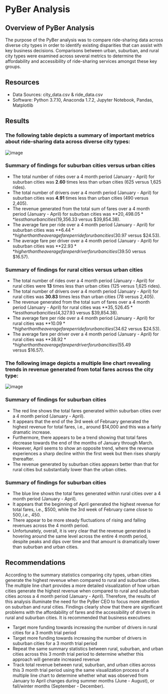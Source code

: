 # PyBer Analysis

## Overview of PyBer Analysis
The purpose of the PyBer analysis was to compare ride-sharing data across diverse city types in order to identify existing disparities that can assist with key business decisions. Comparisons between urban, suburban, and rural city types were examined across several metrics to determine the affordability and accessibility of ride-sharing services amongst these key groups. 

## Resources
- Data Sources: city_data.csv & ride_data.csv
- Software: Python 3.7.10, Anaconda 1.7.2, Jupyter Notebook, Pandas, Matplotlib

## Results 

### The following table depicts a summary of important metrics about ride-sharing data across diverse city types:

![image](https://user-images.githubusercontent.com/85533099/133962344-d19c1e8c-2c83-44ea-9d92-e9e2acd90925.png)

  ### Summary of findings for suburban cities versus urban cities
  - The total number of rides over a 4 month period (January - April) for suburban cities was **2.60** times less than urban cities (625 versus 1,625 rides). 
  - The total number of drivers over a 4 month period (January - April) for suburban cities was **4.91** times less than urban cities (490 versus 2,405).
  - The revenue generated from the total sum of fares over a 4 month period (January - April) for suburban cities was **$20,498.05** less than urban cities ($19,356.33 versus      $39,854.38).
  - The average fare per ride over a 4 month period (January - April) for suburban cities was **$6.44** higher than the average fare per ride for urban cities ($30.97 versus      $24.53).
  - The average fare per driver over a 4 month period (January - April) for suburban cities was **$22.93** higher than the average fare per driver for urban cities ($39.50 
    versus $16.57).
    
     
  ### Summary of findings for rural cities versus urban cities
   - The total number of rides over a 4 month period (January - April) for rural cities were **13** times less than urban cities (125 versus 1,625 rides). 
   - The total number of drivers over a 4 month period (January - April) for rural cities was **30.83** times less than urban cities (78 versus 2,405).
   - The revenue generated from the total sum of fares over a 4 month period (January - April) for rural cities was **$35,526.45** less than urban cities ($4,327.93
      versus $39,854.38).
   - The average fare per ride over a 4 month period (January - April) for rural cities was **$10.09** higher than the average fare per ride for urban cities ($34.62 versus 
      $24.53).      
   - The average fare per driver over a 4 month period (January - April) for rural cities was **$38.92** higher than the average fare per driver for urban cities ($55.49  
     versus $16.57).
    

### The following image depicts a multiple line chart revealing trends in revenue generated from total fares across the city type: 

![image](https://user-images.githubusercontent.com/85533099/133941160-22071ba6-a24f-4041-9c94-795561349caa.png)

### Summary of findings for suburban cities
   - The red line shows the total fares generated within suburban cities over a 4 month period (January - April). 
   - It appears that the end of the 3rd week of February generated the highest revenue for total fares, i.e., around $14,000 and this was a fairly dramatic increase.
   - Furthermore, there appears to be a trend showing that total fares decrease towards the end of the months of January through March. 
   - However, April seems to show an opposite trend, where the revenue experiences a sharp decline within the first week but then rises sharply thereafter. 
   - The revenue generated by suburban cities appears better than that for rural cities but substantially lower than the urban cities. 

### Summary of findings for suburban cities
   - The blue line shows the total fares generated within rural cities over a 4 month period (January - April). 
   - It appears that the beginning of April generated the highest revenue for total fares, i.e., $500, while the 3rd week of February came close to $500, i.e., ~$450. 
   - There appear to be more steady fluctuations of rising and falling revenues across the 4 month period.
   - Unfortunately, overall, it is very clear that the revenue generated is hovering around the same level across the entire 4 month period, despite peaks and dips over 
     time and that amount is dramatically lower than suburban and urban cities. 

## Recommendations

According to the summary statistics comparing city types, urban cities generate the highest revenue when compared to rural and suburban cities. The multiple line chart provides a more detailed visualization of how urban cities generate the highest revenue when compared to rural and suburban cities across a 4 month period (January - April). Therefore, the results of this analysis illuminate the need for the PyBer CEO to focus more attention on suburban and rural cities. Findings clearly show that there are significant problems with the affordability of fares and the accessibility of drivers in rural and suburban cities. It is recommended that business executives:

  - Target more funding towards increasing the number of drivers in rural cities for a 3 month trial period
  - Target more funding towards increasing the number of drivers in suburban cities for a 3 month trial period
  - Repeat the same summary statistics between rural, suburban, and urban cities across this 3 month trial period to determine whether this approach will generate increased 
    revenue 
  - Track total revenue between rural, suburban, and urban cities across this 3 month trial period using the same visualization process of a multiple line chart to determine     whether what was observed from January to April changes during summer months (June - August),  or fall/winter months (September - December). 

